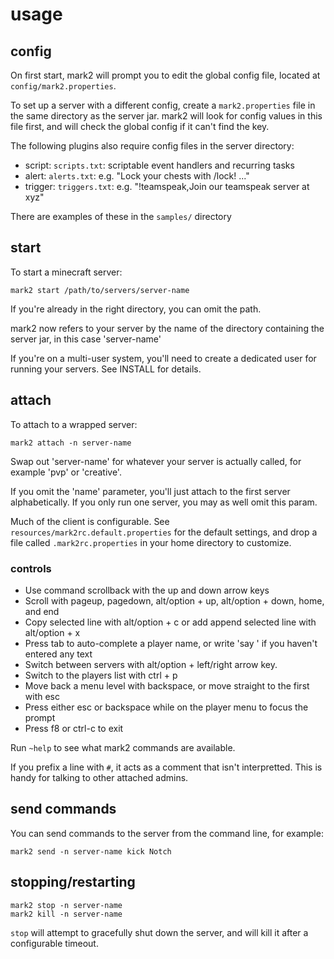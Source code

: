 # usage

## config

On first start, mark2 will prompt you to edit the global config file, located at `config/mark2.properties`.

To set up a server with a different config, create a `mark2.properties` file in the same directory as the server jar.
mark2 will look for config values in this file first, and will check the global config if it can't find the key.

The following plugins also require config files in the server directory:

* script: `scripts.txt`: scriptable event handlers and recurring tasks
* alert: `alerts.txt`: e.g. "Lock your chests with /lock! ..."
* trigger: `triggers.txt`: e.g. "!teamspeak,Join our teamspeak server at xyz"

There are examples of these in the `samples/` directory

## start

To start a minecraft server:

    mark2 start /path/to/servers/server-name

If you're already in the right directory, you can omit the path.

mark2 now refers to your server by the name of the directory containing the server jar, in this case 'server-name'

If you're on a multi-user system, you'll need to create a dedicated user for running your servers. See INSTALL for
details.

## attach

To attach to a wrapped server:

    mark2 attach -n server-name

Swap out 'server-name' for whatever your server is actually called, for example 'pvp' or 'creative'.

If you omit the 'name' parameter, you'll just attach to the first server alphabetically. If you only run one server, you
may as well omit this param.

Much of the client is configurable. See `resources/mark2rc.default.properties` for the default settings, and drop a file
called `.mark2rc.properties` in your home directory to customize.

### controls

* Use command scrollback with the up and down arrow keys
* Scroll with pageup, pagedown, alt/option + up, alt/option + down, home, and end
* Copy selected line with alt/option + c or add append selected line with alt/option + x
* Press tab to auto-complete a player name, or write 'say ' if you haven't entered any text
* Switch between servers with alt/option + left/right arrow key.
* Switch to the players list with ctrl + p
* Move back a menu level with backspace, or move straight to the first with esc
* Press either esc or backspace while on the player menu to focus the prompt
* Press f8 or ctrl-c to exit

Run `~help` to see what mark2 commands are available.

If you prefix a line with `#`, it acts as a comment that isn't interpretted. This is handy for talking to other attached
admins.

## send commands

You can send commands to the server from the command line, for example:

    mark2 send -n server-name kick Notch

## stopping/restarting

    mark2 stop -n server-name
    mark2 kill -n server-name

`stop` will attempt to gracefully shut down the server, and will kill it after a configurable timeout.

